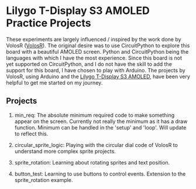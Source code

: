 # Lilygo T-Display S3 AMOLED Practice Projects

These experiments are largely influenced / inspired by the work done by VolosR ([VolosR](https://github.com/VolosR)).  The original desire was to use CircuitPython to explore this board with a beautiful AMOLED screen.    Python and CircuitPython being the languages with which I have the most experience.  Since this board is not yet supported on CircuitPython, and I do not have the skill to add the support for this board, I have chosen to play with Arduino.  The projects by VolosR, using Arduino and the [Lilygo T-Display S3 AMOLED](https://github.com/Xinyuan-LilyGO/T-Display-S3-AMOLED), have been very helpful to get me started on my journey.


## Projects
1.  min_req:  The absolute minimum required code to make something appear on the screen. 
Currently not really the minimum as it has a draw function.  Minimum can be handled in the 'setup' and 'loop'. Will update to reflect this.

2.  circular_sprite_logic:  Playing with the circular dial code of VolosR to understand more complex sprite projects.  

3.  sprite_rotation:  Learning about rotating sprites and text position.

4.  button_test:  Learning to use buttons to control events.  Extension to the sprite_rotation example.